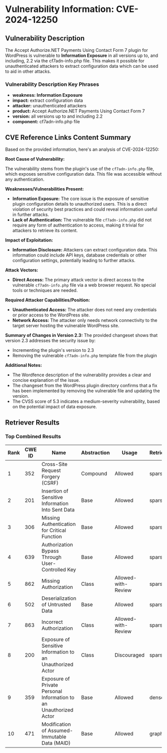 # Vulnerability Information: CVE-2024-12250

## Vulnerability Description
The Accept Authorize.NET Payments Using Contact Form 7 plugin for WordPress is vulnerable to **Information Exposure** in all versions up to, and including, 2.2 via the cf7adn-info.php file. This makes it possible for unauthenticated attackers to extract configuration data which can be used to aid in other attacks.

### Vulnerability Description Key Phrases
- **weakness:** **Information Exposure**
- **impact:** extract configuration data
- **attacker:** unauthenticated attackers
- **product:** Accept Authorize.NET Payments Using Contact Form 7
- **version:** all versions up to and including 2.2
- **component:** cf7adn-info.php file

## CVE Reference Links Content Summary
Based on the provided information, here's an analysis of CVE-2024-12250:

**Root Cause of Vulnerability:**

The vulnerability stems from the plugin's use of the `cf7adn-info.php` file, which exposes sensitive configuration data. This file was accessible without any authentication.

**Weaknesses/Vulnerabilities Present:**

*   **Information Exposure:** The core issue is the exposure of sensitive plugin configuration details to unauthorized users. This is a direct violation of security best practices and could reveal information useful in further attacks.
*   **Lack of Authentication:** The vulnerable file `cf7adn-info.php` did not require any form of authentication to access, making it trivial for attackers to retrieve its content.

**Impact of Exploitation:**

*   **Information Disclosure:** Attackers can extract configuration data. This information could include API keys, database credentials or other configuration settings, potentially leading to further attacks.

**Attack Vectors:**

*   **Direct Access:** The primary attack vector is direct access to the vulnerable `cf7adn-info.php` file via a web browser request. No special tools or techniques are needed.

**Required Attacker Capabilities/Position:**

*   **Unauthenticated Access:** The attacker does not need any credentials or prior access to the WordPress site.
*   **Network Access:** The attacker only needs network connectivity to the target server hosting the vulnerable WordPress site.

**Summary of Changes in Version 2.3:**
The provided changeset shows that version 2.3 addresses the security issue by:
*   Incrementing the plugin's version to 2.3
*   Removing the vulnerable `cf7adn-info.php` template file from the plugin

**Additional Notes:**

*   The Wordfence description of the vulnerability provides a clear and concise explanation of the issue.
*   The changeset from the WordPress plugin directory confirms that a fix has been implemented by removing the vulnerable file and updating the version.
*   The CVSS score of 5.3 indicates a medium-severity vulnerability, based on the potential impact of data exposure.

## Retriever Results

### Top Combined Results

| Rank | CWE ID | Name | Abstraction | Usage  | Retrievers | Individual Scores |
|------|--------|------|-------------|-------|------------|-------------------|
| 1 | 352 | Cross-Site Request Forgery (CSRF) | Compound | Allowed | sparse | 0.290 |
| 2 | 201 | Insertion of Sensitive Information Into Sent Data | Base | Allowed | sparse | 0.277 |
| 3 | 306 | Missing Authentication for Critical Function | Base | Allowed | sparse | 0.276 |
| 4 | 639 | Authorization Bypass Through User-Controlled Key | Base | Allowed | sparse | 0.274 |
| 5 | 862 | Missing Authorization | Class | Allowed-with-Review | sparse | 0.274 |
| 6 | 502 | Deserialization of Untrusted Data | Base | Allowed | sparse | 0.273 |
| 7 | 863 | Incorrect Authorization | Class | Allowed-with-Review | sparse | 0.272 |
| 8 | 200 | Exposure of Sensitive Information to an Unauthorized Actor | Class | Discouraged | sparse | 0.269 |
| 9 | 359 | Exposure of Private Personal Information to an Unauthorized Actor | Base | Allowed | dense | 0.532 |
| 10 | 471 | Modification of Assumed-Immutable Data (MAID) | Base | Allowed | graph | 0.003 |

